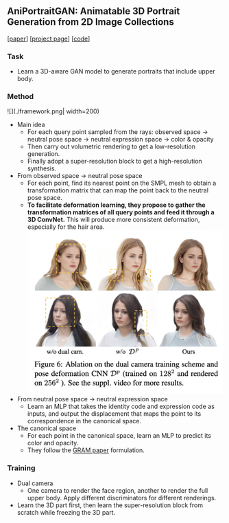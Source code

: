 ## AniPortraitGAN: Animatable 3D Portrait Generation from 2D Image Collections
[[paper](https://arxiv.org/pdf/2309.02186.pdf)] [[project page](https://yuewuhkust.github.io/AniPortraitGAN/)] [[code](https://github.com/YueWuHKUST/AniPortraitGAN)]

### Task
- Learn a 3D-aware GAN model to generate portraits that include upper body.

### Method
![](./framework.png| width=200)
- Main idea
  - For each query point sampled from the rays:
    observed space -> neutral pose space -> neutral expression space -> color & opacity
  - Then carry out volumetric rendering to get a low-resolution generation.
  - Finally adopt a super-resolution block to get a high-resolution synthesis.
- From observed space -> neutral pose space
  - For each point, find its nearest point on the SMPL mesh to obtain a transformation matrix that can map the point back to the neutral pose space.
  - **To facilitate deformation learning, they propose to gather the transformation matrices of all query points and feed it through a 3D ConvNet.** This will produce more consistent deformation, especially for the hair area.
    ![](./ablation.png)
- From neutral pose space -> neutral expression space
  - Learn an MLP that takes the identity code and expression code as inputs, and output the displacement that maps the point to its correspondence in the canonical space.
- The canonical space
  - For each point in the canonical space, learn an MLP to predict its color and opacity.
  - They follow the [GRAM paper](https://github.com/microsoft/GRAM) formulation.

### Training
- Dual camera
  - One camera to render the face region, another to render the full upper body. Apply different discriminators for different renderings.
- Learn the 3D part first, then learn the super-resolution block from scratch while freezing the 3D part. 

